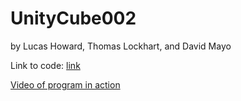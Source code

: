 # UnityCube002

by Lucas Howard, Thomas Lockhart, and David Mayo

Link to code: [link](Assets/Scripts/)

[Video of program in action](https://www.youtube.com/watch?v=EGhJ8AVm0h0)
